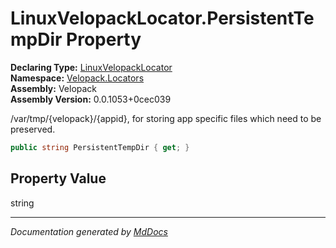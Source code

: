 ﻿<!--  
  <auto-generated>   
    The contents of this file were generated by a tool.  
    Changes to this file may be list if the file is regenerated  
  </auto-generated>   
-->

# LinuxVelopackLocator.PersistentTempDir Property

**Declaring Type:** [LinuxVelopackLocator](../index.md)  
**Namespace:** [Velopack.Locators](../../index.md)  
**Assembly:** Velopack  
**Assembly Version:** 0.0.1053+0cec039

 \/var\/tmp\/{velopack}\/{appid}, for storing app specific files which need to be preserved. 

```csharp
public string PersistentTempDir { get; }
```

## Property Value

string

___

*Documentation generated by [MdDocs](https://github.com/ap0llo/mddocs)*
